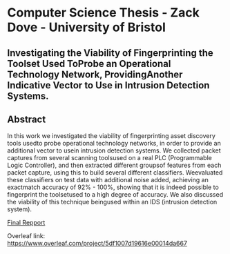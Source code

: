 # Computer Science Thesis - Zack Dove - University of Bristol

## Investigating the Viability of Fingerprinting the Toolset Used ToProbe an Operational Technology Network, ProvidingAnother Indicative Vector to Use in Intrusion Detection Systems.


## Abstract

In  this  work  we  investigated  the  viability  of  fingerprinting  asset  discovery  tools  usedto probe operational technology networks, in order to provide an additional vector to usein intrusion detection systems.  We collected packet captures from several scanning toolsused on a real PLC (Programmable Logic Controller), and then extracted different groupsof features from each packet capture, using this to build several different classifiers.  Weevaluated  these  classifiers  on  test  data  with  additional  noise  added,  achieving  an  exactmatch accuracy of 92% - 100%, showing that it is indeed possible to fingerprint the toolsetused to a high degree of accuracy.  We also discussed the viability of this technique beingused within an IDS (intrusion detection system).


[Final Repport](https://github.com/zackdove/thesis/blob/master/thesis.pdf)



Overleaf link: https://www.overleaf.com/project/5df1007d19616e00014da667

